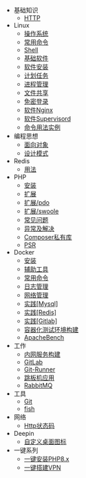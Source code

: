 - 基础知识
  - [HTTP](base-knowledge/http.md)
- Linux
  - [操作系统](linux/system.md)
  - [常用命令](linux/cmd.md)
  - [Shell](linux/shell.md)
  - [基础软件](linux/soft.md)
  - [软件安装](linux/install.md)
  - [计划任务](linux/crontab.md)
  - [进程管理](linux/process.md)
  - [文件共享](linux/samba.md)
  - [免密登录](linux/no-password.md)
  - [软件Nginx](linux/soft-nginx.md)
  - [软件Supervisord](linux/soft-supervisord.md)
  - [命令用法实例](linux/usages.md)
- 编程思想
  - [面向对象](mind/oop.md)
  - [设计模式](mind/design-pattern.md)
- Redis
  - [用法](redis2/usage.md)
- PHP
  - [安装](php/install.md)
  - [扩展](php/ext.md)
  - [扩展/pdo](php/ext-pdo.md)
  - [扩展/swoole](php/ext-swoole.md)
  - [常见问题](php/PHP常见问题.md)
  - [异常及解决](php/common.md)
  - [Composer私有库](php/composer私有仓库搭建.md)
  - [PSR](php/psr.md)
- Docker
  - [安装](docker/install.md)
  - [辅助工具](docker/tools.md)
  - [常用命令](docker/cmd.md)
  - [日志管理](docker/log.md)
  - [网络管理](docker/network.md)
  - [实践[Mysql]](docker/docker-mysql.md)
  - [实践[Redis]](docker/docker-redis.md)
  - [实践[Gitlab]](docker/docker-gitlab.md)
  - [容器化测试环境构建](docker/test.md)
  - [ApacheBench](docker/abtest.md)
- 工作
  - [内网服务构建](work/insider-service-build.md)
  - [GitLab](work/gitlab.md)
  - [Git-Runner](work/git-runner.md)
  - [跳板机应用](work/jumper.md)
  - [RabbitMQ](work/rabbitmq.md)
- 工具
  - [Git](tool/git.md)
  - [fish](tool/fish.md)
- 网络
  - [Http状态码](base-knowledge/http-code.md)
- Deepin
  - [自定义桌面图标](deepin/创建桌面图标.md)
- 一键系列
  - [一键安装PHP8.x](once/php8.md)
  - [一键搭建VPN](once/vpn.md)
